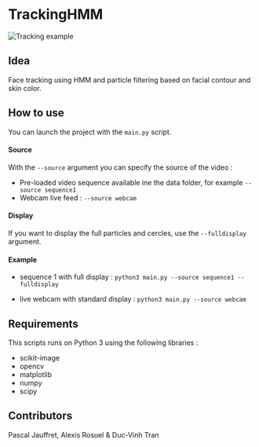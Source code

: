 TrackingHMM
============


![Tracking example](http://i.imgur.com/0E7mwLE.png)



## Idea
Face tracking using HMM and particle filtering based on facial contour and skin color.


## How to use
You can launch the project with the `main.py` script. 


#### Source

With the `--source` argument you can specify the source of the video :
- Pre-loaded video sequence available ine the data folder, for example `--source sequence1`
- Webcam live feed : `--source webcam`

#### Display
If you want to display the full particles and cercles, use the `--fulldisplay` argument.

#### Example
- sequence 1 with full display : `python3 main.py --source sequence1 --fulldisplay`

- live webcam with standard display : `python3 main.py --source webcam`

## Requirements
This scripts runs on Python 3 using the following libraries :
- scikit-image
- opencv
- matplotlib
- numpy
- scipy

## Contributors 
Pascal Jauffret, Alexis Rosuel & Duc-Vinh Tran


